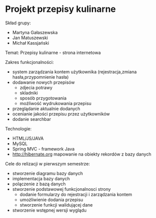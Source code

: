 # Projekt przepisy kulinarne

Skład grupy:
- Martyna Gałaszewska
- Jan Matuszewski
- Michał Kassjański

Temat:
Przepisy kulinarne - strona internetowa

Zakres funkcjonalności:
- system zarządzania kontem użytkownika (rejestracja,zmiana hasła,przypomnienie hasła)
- dodawanie nowych przepisów
  - zdjecia potrawy
  - skladniki
  - sposób przygotowania
  - możliwość wydrukowania przepisu
- przeglądanie aktualnie dodanych
- ocenianie jakości przepisu przez użytkowników
- dodanie searchbar

Technologie:
- HTML/JS/JAVA
- MySQL
- Spring MVC - framework Java
- http://hibernate.org mapowanie na obiekty rekordów z bazy danych

Cele do relizacji w pierwszym semestrze:
- stworzenie diagramu bazy danych
- implementacja bazy danych
- polączenie z bazą danych
- stworzenie podstawowej funkcjonalnosci strony
  - dodanie formularzy do rejestracji i zarządzania kontem
  - umożliwienie dodania przepisu
  - stworzenie funkcji walidującej dane
- stworzenie wstępnej wersji wyglądu
